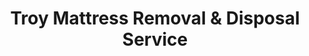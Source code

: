 ---
layout: location.njk
title: Troy Mattress Removal & Disposal Service
description: Professional mattress removal in Troy, Michigan. Next-day pickup  Licensed service for Oakland County's business hub with corporate office and upscale residential expertise.
permalink: /mattress-removal/michigan/detroit/troy/
city: Troy
state: Michigan
stateSlug: michigan
parentMetro: Detroit
tier: 3
coordinates: 
  lat: 42.6064
  lng: -83.1498
pricing:
  startingPrice: 125
  single: 125
  queen: 155
  king: 180
  boxSpring: 30
pageContent:
  heroDescription: "Professional mattress removal service in Troy, Michigan - Oakland County's premier business and technology hub. Next-day pickup serves corporate offices, upscale neighborhoods, and tech company facilities throughout the city of innovation."
  aboutService: "Troy mattress removal starts at $125, serving Oakland County's business capital where corporate professionals demand efficient service that works around their schedules. Our next-day pickup eliminates Republic Services coordination delays, providing immediate booking for Fortune 500 executives relocating between corporate housing, tech professionals upgrading home offices, and medical industry leaders requiring discreet residential service. We navigate Troy's unique challenges from Big Beaver Road high-rise security protocols to Northfield Hills executive home logistics, understanding that this community of 87,294 business leaders values professional efficiency above all."
  serviceAreasIntro: "Complete mattress pickup throughout Troy's business districts and residential neighborhoods - from Big Beaver Road corporate corridor to family subdivisions:"
  regulationsCompliance: "Troy requires mattresses to be properly wrapped and scheduled through Republic Services' weekly bulk pickup system, creating delays that don't work for busy corporate professionals. Our service bypasses these municipal coordination requirements by providing immediate next-day mattress removal with all proper environmental documentation handled automatically. We specialize in executive relocations, corporate housing transitions, and medical facility upgrades while ensuring certified mattress disposal that meets Oakland County's environmental standards and the sustainability requirements expected by Fortune 500 headquarters throughout Troy."
  environmentalImpact: "Our Troy mattress recycling program matches the environmental standards that Fortune 500 headquarters expect from their service providers. Each mattress removal contributes to sustainable practices that align with corporate sustainability goals - steel springs return to Michigan's automotive manufacturing, foam becomes office furniture cushioning for the Big Beaver Road business district, and textiles enter responsible production streams. This 75% material recovery rate supports the environmental leadership that Troy's major corporations demonstrate, ensuring your mattress disposal reflects the same values as your workplace."
  howItWorksScheduling: "Flexible scheduling designed for Troy's corporate lifestyle - accommodating automotive industry schedules, medical facility shift changes, and tech company project deadlines. We coordinate around executive travel, corporate events, and the 24/7 demands of Oakland County's business district throughout southeastern Michigan."
  howItWorksService: "Our teams navigate Troy's diverse architecture - from Big Beaver Road high-rise offices to upscale Northfield Hills subdivisions, medical center facilities to modern apartment complexes. We understand corporate security protocols, executive suite access requirements, and the coordination challenges of serving both business districts and residential areas in Michigan's corporate headquarters city."
  howItWorksDisposal: "Your Troy mattress joins our certified corporate-conscious disposal program that aligns with Fortune 500 environmental standards. Components receive specialized processing through Michigan's manufacturing network where materials support the state's automotive and technology economy. Steel returns to automotive production, foam becomes office and medical equipment cushioning, and textiles enter sustainable streams, creating environmental benefits that match Troy's corporate leadership in responsible business practices."
  sidebarStats:
    mattressesRemoved: "2,847"
neighborhoods: [
  {
    "name": "Big Beaver Road Corridor",
    "zipCodes": [
      "48084"
    ]
  },
  {
    "name": "Northfield Hills",
    "zipCodes": [
      "48098"
    ]
  },
  {
    "name": "Troy Historic Village",
    "zipCodes": [
      "48084"
    ]
  },
  {
    "name": "Somerset Collection Area",
    "zipCodes": [
      "48084"
    ]
  },
  {
    "name": "Crooks Road Business District",
    "zipCodes": [
      "48084"
    ]
  },
  {
    "name": "Wattles Road",
    "zipCodes": [
      "48098"
    ]
  },
  {
    "name": "Maple Road Corridor",
    "zipCodes": [
      "48084"
    ]
  },
  {
    "name": "Square Lake Road",
    "zipCodes": [
      "48098"
    ]
  },
  {
    "name": "Corporate Campus District",
    "zipCodes": [
      "48084"
    ]
  },
  {
    "name": "Coolidge Highway",
    "zipCodes": [
      "48084"
    ]
  },
  {
    "name": "Adams Road",
    "zipCodes": [
      "48083"
    ]
  },
  {
    "name": "Rochester Road",
    "zipCodes": [
      "48083"
    ]
  },
  {
    "name": "Livernois Corridor",
    "zipCodes": [
      "48084"
    ]
  },
  {
    "name": "John R Road",
    "zipCodes": [
      "48083"
    ]
  },
  {
    "name": "Dequindre Road",
    "zipCodes": [
      "48083"
    ]
  }
]
zipCodes: [
  "48083",
  "48084",
  "48098"
]
recyclingPartners: [
  "Republic Services Oakland County",
  "Oakland County Resource Recovery", 
  "Certified Mattress Recycling Network",
  "Corporate Environmental Coalition"
]
localRegulations: "Troy operates through Republic Services for bulk pickup scheduling and mattress wrapping requirements. Our certified service handles all municipal compliance while providing immediate next-day removal that works with corporate schedules."
nearbyCities: [
  {
    "name": "Royal Oak",
    "slug": "royal-oak",
    "distance": 12,
    "isSuburb": true
  },
  {
    "name": "Rochester Hills",
    "slug": "rochester-hills",
    "distance": 8,
    "isSuburb": true
  },
  {
    "name": "Sterling Heights",
    "slug": "sterling-heights", 
    "distance": 15,
    "isSuburb": true
  },
  {
    "name": "Southfield",
    "slug": "southfield",
    "distance": 18,
    "isSuburb": true
  },
  {
    "name": "Pontiac",
    "slug": "pontiac",
    "distance": 20,
    "isSuburb": true
  }
]
reviews:
  count: 124
  featured: [
  {
    "text": "Executive relocation from our corporate housing on Big Beaver Road. The team coordinated perfectly with building security and worked around our tight moving schedule. They understood the professional requirements and handled everything discreetly. Exactly what you'd expect for Troy's corporate community - efficient and professional service that doesn't disrupt business operations.",
    "author": "Michael Patterson",
    "neighborhood": "Big Beaver Road Corridor"
  },
  {
    "text": "Work at one of the automotive headquarters here and needed quick pickup for our guest suite. Called Friday afternoon, done Saturday morning. No hassle with Republic Services scheduling. Perfect for busy professionals who can't wait around for city pickup schedules.",
    "author": "Sarah Chen",
    "neighborhood": "Corporate Campus District"  
  },
  {
    "text": "We live in Northfield Hills and had two king mattresses from our kids' rooms when they moved out for college. The team was super professional and understood the neighborhood standards - used protective coverings on floors, careful with the landscaping, and worked efficiently. Really appreciated the attention to detail that matches what we expect living in Troy. Fair pricing too.",
    "author": "Jennifer and David Williams",
    "neighborhood": "Northfield Hills"
  }
]
faqs: [
  {
    "question": "How much does mattress removal cost in Troy?",
    "answer": "Mattress removal in Troy starts at $125 for a single mattress. Two-piece sets (mattress + box spring) cost $155, and three-piece sets are $180. All pricing includes pickup, transportation, and corporate-standard recycling through our certified environmental program that meets Fortune 500 sustainability requirements."
  },
  {
    "question": "Can you handle corporate office and medical facility removals?",
    "answer": "Absolutely! We specialize in Troy's business environment including Fortune 500 headquarters, medical centers, and corporate campuses along Big Beaver Road. Our team understands security protocols, executive suite logistics, and the professional coordination requirements of Oakland County's premier business district."
  },
  {
    "question": "Do you work around corporate and automotive industry schedules?",
    "answer": "Yes! We understand Troy's demanding business environment with automotive executives, tech professionals, and medical industry leaders requiring flexible scheduling. We offer early morning, evening, and weekend appointments to accommodate corporate travel, project deadlines, and the 24/7 nature of Michigan's business capital."
  },
  {
    "question": "What areas of Troy do you serve?",
    "answer": "We serve all of Troy including Big Beaver Road corporate corridor, Northfield Hills residential areas, Somerset Collection district, Crooks Road business zones, and every neighborhood throughout Oakland County's business hub. Our comprehensive coverage spans all ZIP codes from corporate campuses to upscale subdivisions."
  },
  {
    "question": "How does your service work with Troy's Republic Services schedule?",
    "answer": "Troy uses Republic Services with weekly bulk pickup requiring advance coordination and corporate documentation. Our service eliminates business scheduling conflicts by providing immediate booking with proper environmental compliance. We handle all logistics while meeting city requirements and corporate sustainability standards."
  },
  {
    "question": "Do you handle executive relocations and corporate housing transitions?",
    "answer": "Yes! We specialize in executive relocations, corporate housing turnovers, and business facility upgrades common in Troy's corporate environment. Our team provides discreet, professional service that maintains the privacy and efficiency standards expected in Oakland County's premier business community."
  },
  {
    "question": "How does corporate-conscious mattress recycling work?",
    "answer": "Your Troy mattress receives processing that aligns with Fortune 500 environmental standards located throughout the city. Components are systematically recycled - steel becomes automotive manufacturing inputs, foam converts to office and medical equipment applications, and textiles join sustainable streams that support both Michigan's economy and corporate environmental leadership."
  },
  {
    "question": "Are you licensed for business operations in Oakland County?",
    "answer": "Yes, we are fully licensed and insured throughout Oakland County with special certification for corporate and medical facility operations. We comply with all Michigan business regulations, municipal requirements, and the enhanced professional standards that serve Troy's Fortune 500 headquarters and medical centers."
  }
]
schema: |
  {
    "@context": "https://schema.org",
    "@type": "LocalBusiness",
    "name": "A Bedder World Troy",
    "description": "Professional mattress removal service in Troy, Michigan. Licensed service for Oakland County's business hub with corporate office and upscale residential expertise.",
    "url": "https://abedderworld.com/mattress-removal/michigan/detroit/troy/",
    "telephone": "720-263-6094",
    "address": {
      "@type": "PostalAddress",
      "addressLocality": "Troy",
      "addressRegion": "Michigan",
      "addressCountry": "US"
    },
    "geo": {
      "@type": "GeoCoordinates",
      "latitude": "42.6064",
      "longitude": "-83.1498"
    },
    "areaServed": {
      "@type": "City",
      "name": "Troy"
    },
    "priceRange": "$125-$180",
    "aggregateRating": {
      "@type": "AggregateRating",
      "ratingValue": "4.9",
      "reviewCount": "124"
    }
  }
---